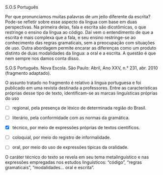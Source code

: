 

S.O.S Português

Por que pronunciamos muitas palavras de um jeito diferente da escrita? Pode-se refletir sobre esse aspecto da língua com base em duas perspectivas. Na primeira delas, fala e escrita são dicotômicas, o que restringe o ensino da língua ao código. Daí vem o entendimento de que a escrita é mais complexa que a fala, e seu ensino restringe-se ao conhecimento das regras gramaticais, sem a preocupação com situações de uso. Outra abordagem permite encarar as diferenças como um produto distinto de duas modalidades da língua: a oral e a escrita. A questão é que nem sempre nos damos conta disso.

S.O.S Português. Nova Escola. São Paulo: Abril, Ano XXV, n.° 231, abr. 2010 (fragmento adaptado).

O assunto tratado no fragmento é relativo à lingua portuguesa e foi publicado em uma revista destinada a professores. Entre as características próprias desse tipo de texto, identificam-se as marcas linguísticas próprias do uso



- [ ] regional, pela presença de léxico de determinada região do Brasil.
- [ ] literário, pela conformidade com as normas da gramática.
- [x] técnico, por meio de expressões próprias de textos científicos.
- [ ] coloquial, por meio do registro de informalidade.
- [ ] oral, por meio do uso de expressões típicas da oralidade.


O caráter técnico do texto se revela em seu tema metalinguístico e nas expressões empregadas nos estudos linguísticos: “código”, “regras gramaticais”, “modalidades… oral e escrita”.

        